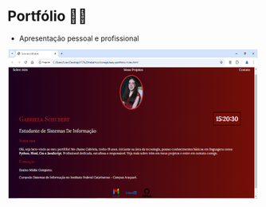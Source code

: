 # Portfólio 💁🏻

* Apresentação pessoal e profissional

<div align="center">
  <img height="300" width="500" src="./imagem/imagem_site.png" alt="Imagem do site">
</div>

##
